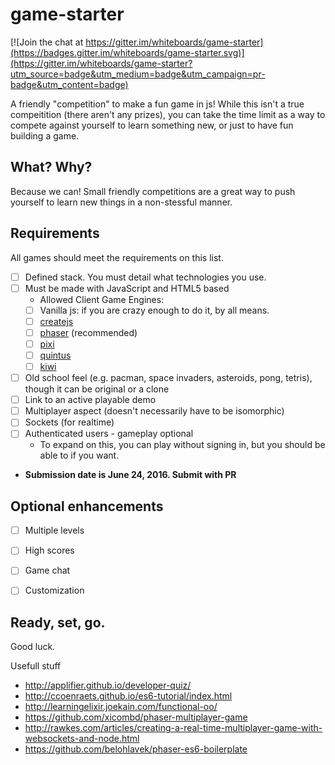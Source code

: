 # game-starter

[![Join the chat at https://gitter.im/whiteboards/game-starter](https://badges.gitter.im/whiteboards/game-starter.svg)](https://gitter.im/whiteboards/game-starter?utm_source=badge&utm_medium=badge&utm_campaign=pr-badge&utm_content=badge)

A friendly "competition" to make a fun game in js!
While this isn't a true compeitition (there aren't any prizes), you can take the time limit as a way to compete against yourself to learn something new, or just to have fun building a game.

## What? Why?
Because we can! Small friendly competitions are a great way to push yourself to learn new things in a non-stessful manner.

## Requirements
All games should meet the requirements on this list.
- [ ] Defined stack. You must detail what technologies you use.
- [ ] Must be made with JavaScript and HTML5 based
  - Allowed Client Game Engines:
  -  [ ] Vanilla js: if you are crazy enough to do it, by all means.
  -  [ ] [createjs](http://createjs.com/) 
  *  [ ] [phaser](http://phaser.io/) (recommended)
  *  [ ] [pixi](https://github.com/pixijs/pixi.js)
  *  [ ] [quintus](http://www.html5quintus.com/)
  *  [ ] [kiwi](http://www.kiwijs.org/)

- [ ] Old school feel (e.g. pacman, space invaders, asteroids, pong, tetris), though it can be original or a clone
- [ ] Link to an active playable demo
- [ ] Multiplayer aspect (doesn't necessarily have to be isomorphic)
- [ ] Sockets (for realtime)
- [ ] Authenticated users - gameplay optional
  - To expand on this, you can play without signing in, but you should be able to if you want. 
- **Submission date is June 24, 2016. Submit with PR**

## Optional enhancements
- [ ] Multiple levels
- [ ] High scores
- [ ] Game chat
- [ ] Customization 


## Ready, set, go.
Good luck.

Usefull stuff
- http://applifier.github.io/developer-quiz/
- http://ccoenraets.github.io/es6-tutorial/index.html
- http://learningelixir.joekain.com/functional-oo/
- https://github.com/xicombd/phaser-multiplayer-game
- http://rawkes.com/articles/creating-a-real-time-multiplayer-game-with-websockets-and-node.html
- https://github.com/belohlavek/phaser-es6-boilerplate